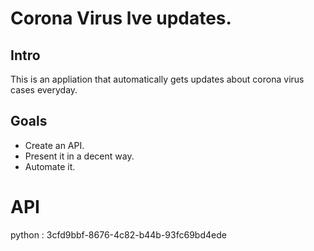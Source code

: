 # Corona Virus lve updates. 

## Intro

This is an appliation that automatically gets updates about corona virus cases everyday. 

## Goals

- Create an API.
- Present it in a decent way.
- Automate it. 

# API 




python : 3cfd9bbf-8676-4c82-b44b-93fc69bd4ede

